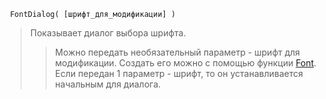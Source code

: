 
```
 FontDialog( [шрифт_для_модификации] )
```
> Показывает диалог выбора шрифта.
> > Можно передать необязательный параметр - шрифт для модификации.
> > Создать его можно с помощью функции [Font](Font.md).
> > Если передан 1 параметр - шрифт, то он устанавливается начальным для диалога.